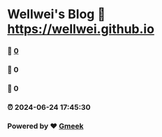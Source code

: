 # Wellwei's Blog :link: https://wellwei.github.io 
### :page_facing_up: [0](https://wellwei.github.io/tag.html) 
### :speech_balloon: 0 
### :hibiscus: 0 
### :alarm_clock: 2024-06-24 17:45:30 
### Powered by :heart: [Gmeek](https://github.com/Meekdai/Gmeek)
